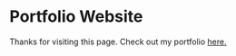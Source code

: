 # Portfolio Website

Thanks for visiting this page. Check out my portfolio [here.](https://www.sudip-manchare.github.io)

